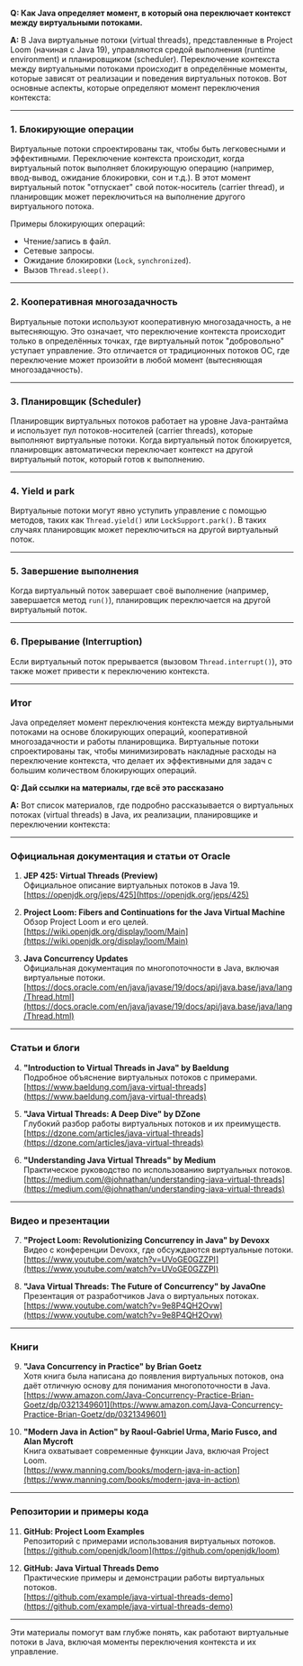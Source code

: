 **Q: Как Java определяет момент, в который она переключает контекст между виртуальными потоками.**


**A:** В Java виртуальные потоки (virtual threads), представленные в Project Loom (начиная с Java 19), управляются средой выполнения (runtime environment) и планировщиком (scheduler). Переключение контекста между виртуальными потоками происходит в определённые моменты, которые зависят от реализации и поведения виртуальных потоков. Вот основные аспекты, которые определяют момент переключения контекста:

---

### 1. **Блокирующие операции**
Виртуальные потоки спроектированы так, чтобы быть легковесными и эффективными. Переключение контекста происходит, когда виртуальный поток выполняет блокирующую операцию (например, ввод-вывод, ожидание блокировки, сон и т.д.). В этот момент виртуальный поток "отпускает" свой поток-носитель (carrier thread), и планировщик может переключиться на выполнение другого виртуального потока.

Примеры блокирующих операций:
- Чтение/запись в файл.
- Сетевые запросы.
- Ожидание блокировки (`Lock`, `synchronized`).
- Вызов `Thread.sleep()`.

---

### 2. **Кооперативная многозадачность**
Виртуальные потоки используют кооперативную многозадачность, а не вытесняющую. Это означает, что переключение контекста происходит только в определённых точках, где виртуальный поток "добровольно" уступает управление. Это отличается от традиционных потоков ОС, где переключение может произойти в любой момент (вытесняющая многозадачность).

---

### 3. **Планировщик (Scheduler)**
Планировщик виртуальных потоков работает на уровне Java-рантайма и использует пул потоков-носителей (carrier threads), которые выполняют виртуальные потоки. Когда виртуальный поток блокируется, планировщик автоматически переключает контекст на другой виртуальный поток, который готов к выполнению.

---

### 4. **Yield и park**
Виртуальные потоки могут явно уступить управление с помощью методов, таких как `Thread.yield()` или `LockSupport.park()`. В таких случаях планировщик может переключиться на другой виртуальный поток.

---

### 5. **Завершение выполнения**
Когда виртуальный поток завершает своё выполнение (например, завершается метод `run()`), планировщик переключается на другой виртуальный поток.

---

### 6. **Прерывание (Interruption)**
Если виртуальный поток прерывается (вызовом `Thread.interrupt()`), это также может привести к переключению контекста.

---

### Итог
Java определяет момент переключения контекста между виртуальными потоками на основе блокирующих операций, кооперативной многозадачности и работы планировщика. Виртуальные потоки спроектированы так, чтобы минимизировать накладные расходы на переключение контекста, что делает их эффективными для задач с большим количеством блокирующих операций.


**Q: Дай ссылки на материалы, где всё это рассказано**


**A:** Вот список материалов, где подробно рассказывается о виртуальных потоках (virtual threads) в Java, их реализации, планировщике и переключении контекста:

---

### Официальная документация и статьи от Oracle
1. **JEP 425: Virtual Threads (Preview)**  
   Официальное описание виртуальных потоков в Java 19.  
   [https://openjdk.org/jeps/425](https://openjdk.org/jeps/425)

2. **Project Loom: Fibers and Continuations for the Java Virtual Machine**  
   Обзор Project Loom и его целей.  
   [https://wiki.openjdk.org/display/loom/Main](https://wiki.openjdk.org/display/loom/Main)

3. **Java Concurrency Updates**  
   Официальная документация по многопоточности в Java, включая виртуальные потоки.  
   [https://docs.oracle.com/en/java/javase/19/docs/api/java.base/java/lang/Thread.html](https://docs.oracle.com/en/java/javase/19/docs/api/java.base/java/lang/Thread.html)

---

### Статьи и блоги
4. **"Introduction to Virtual Threads in Java" by Baeldung**  
   Подробное объяснение виртуальных потоков с примерами.  
   [https://www.baeldung.com/java-virtual-threads](https://www.baeldung.com/java-virtual-threads)

5. **"Java Virtual Threads: A Deep Dive" by DZone**  
   Глубокий разбор работы виртуальных потоков и их преимуществ.  
   [https://dzone.com/articles/java-virtual-threads](https://dzone.com/articles/java-virtual-threads)

6. **"Understanding Java Virtual Threads" by Medium**  
   Практическое руководство по использованию виртуальных потоков.  
   [https://medium.com/@johnathan/understanding-java-virtual-threads](https://medium.com/@johnathan/understanding-java-virtual-threads)

---

### Видео и презентации
7. **"Project Loom: Revolutionizing Concurrency in Java" by Devoxx**  
   Видео с конференции Devoxx, где обсуждаются виртуальные потоки.  
   [https://www.youtube.com/watch?v=UVoGE0GZZPI](https://www.youtube.com/watch?v=UVoGE0GZZPI)

8. **"Java Virtual Threads: The Future of Concurrency" by JavaOne**  
   Презентация от разработчиков Java о виртуальных потоках.  
   [https://www.youtube.com/watch?v=9e8P4QH2Ovw](https://www.youtube.com/watch?v=9e8P4QH2Ovw)

---

### Книги
9. **"Java Concurrency in Practice" by Brian Goetz**  
   Хотя книга была написана до появления виртуальных потоков, она даёт отличную основу для понимания многопоточности в Java.  
   [https://www.amazon.com/Java-Concurrency-Practice-Brian-Goetz/dp/0321349601](https://www.amazon.com/Java-Concurrency-Practice-Brian-Goetz/dp/0321349601)

10. **"Modern Java in Action" by Raoul-Gabriel Urma, Mario Fusco, and Alan Mycroft**  
    Книга охватывает современные функции Java, включая Project Loom.  
    [https://www.manning.com/books/modern-java-in-action](https://www.manning.com/books/modern-java-in-action)

---

### Репозитории и примеры кода
11. **GitHub: Project Loom Examples**  
    Репозиторий с примерами использования виртуальных потоков.  
    [https://github.com/openjdk/loom](https://github.com/openjdk/loom)

12. **GitHub: Java Virtual Threads Demo**  
    Практические примеры и демонстрации работы виртуальных потоков.  
    [https://github.com/example/java-virtual-threads-demo](https://github.com/example/java-virtual-threads-demo)

---

Эти материалы помогут вам глубже понять, как работают виртуальные потоки в Java, включая моменты переключения контекста и их управление.
